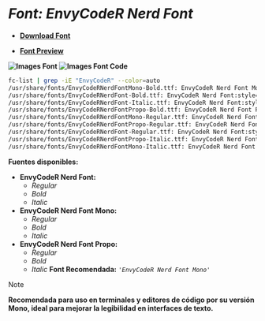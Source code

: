 <!-- Autor: Daniel Benjamin Perez Morales -->
<!-- GitHub: https://github.com/D4nitrix13 -->
<!-- GitLab: https://gitlab.com/D4nitrix13 -->
<!-- Correo electrónico: danielperezdev@proton.me -->

# ***Font: EnvyCodeR Nerd Font***

- **[Download Font](https://github.com/ryanoasis/nerd-fonts/releases/download/v3.2.1/EnvyCodeR.zip "https://github.com/ryanoasis/nerd-fonts/releases/download/v3.2.1/EnvyCodeR.zip")**

- **[Font Preview](https://www.programmingfonts.org/#envy-code-r "https://www.programmingfonts.org/#envy-code-r")**

**![Images Font](../../Fonts/EnvyCodeR%20Nerd%20Font.png "Fonts/EnvyCodeR Nerd Font.png")**
**![Images Font Code](../../Font%20Images%20Code/EnvyCodeR%20Nerd%20Font%20Code.png "Font Images Code/EnvyCodeR Nerd Font Code.png")**

```bash
fc-list | grep -iE "EnvyCodeR" --color=auto
/usr/share/fonts/EnvyCodeRNerdFontMono-Bold.ttf: EnvyCodeR Nerd Font Mono:style=Bold
/usr/share/fonts/EnvyCodeRNerdFont-Bold.ttf: EnvyCodeR Nerd Font:style=Bold
/usr/share/fonts/EnvyCodeRNerdFont-Italic.ttf: EnvyCodeR Nerd Font:style=Italic
/usr/share/fonts/EnvyCodeRNerdFontPropo-Bold.ttf: EnvyCodeR Nerd Font Propo:style=Bold
/usr/share/fonts/EnvyCodeRNerdFontMono-Regular.ttf: EnvyCodeR Nerd Font Mono:style=Regular
/usr/share/fonts/EnvyCodeRNerdFontPropo-Regular.ttf: EnvyCodeR Nerd Font Propo:style=Regular
/usr/share/fonts/EnvyCodeRNerdFont-Regular.ttf: EnvyCodeR Nerd Font:style=Regular
/usr/share/fonts/EnvyCodeRNerdFontPropo-Italic.ttf: EnvyCodeR Nerd Font Propo:style=Italic
/usr/share/fonts/EnvyCodeRNerdFontMono-Italic.ttf: EnvyCodeR Nerd Font Mono:style=Italic
```

**Fuentes disponibles:**

- **EnvyCodeR Nerd Font:**
  - *Regular*
  - *Bold*
  - *Italic*
- **EnvyCodeR Nerd Font Mono:**
  - *Regular*
  - *Bold*
  - *Italic*
- **EnvyCodeR Nerd Font Propo:**
  - *Regular*
  - *Bold*
  - *Italic*
**Font Recomendada:** *`'EnvyCodeR Nerd Font Mono'`*

> [!NOTE]
> **Recomendada para uso en terminales y editores de código por su versión Mono, ideal para mejorar la legibilidad en interfaces de texto.**
